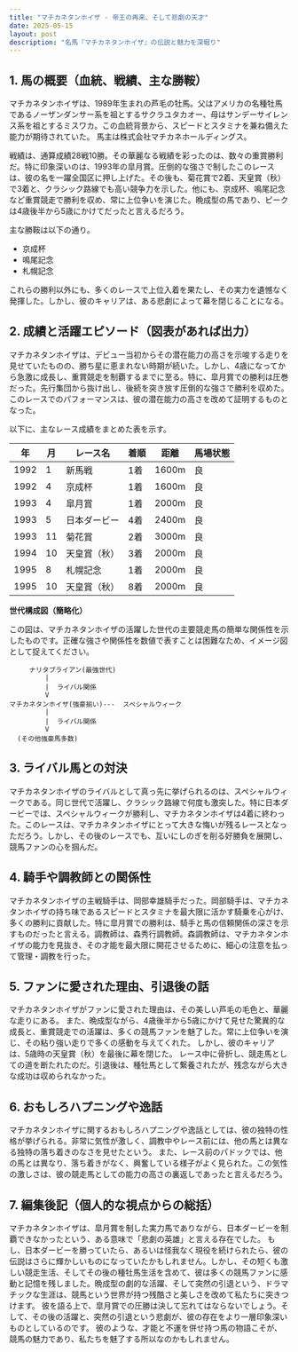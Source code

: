 ```yaml
---
title: "マチカネタンホイザ - 帝王の再来、そして悲劇の天才"
date: 2025-05-15
layout: post
description: "名馬『マチカネタンホイザ』の伝説と魅力を深堀り"
---
```


## 1. 馬の概要（血統、戦績、主な勝鞍）

マチカネタンホイザは、1989年生まれの芦毛の牡馬。父はアメリカの名種牡馬であるノーザンダンサー系を祖とするサクラユタカオー、母はサンデーサイレンス系を祖とするミスワカ。この血統背景から、スピードとスタミナを兼ね備えた能力が期待されていた。  馬主は株式会社マチカネホールディングス。

戦績は、通算成績28戦10勝。その華麗なる戦績を彩ったのは、数々の重賞勝利だ。特に印象深いのは、1993年の皐月賞。圧倒的な強さで制したこのレースは、彼の名を一躍全国区に押し上げた。その後も、菊花賞で2着、天皇賞（秋）で3着と、クラシック路線でも高い競争力を示した。他にも、京成杯、鳴尾記念など重賞競走で勝利を収め、常に上位争いを演じた。晩成型の馬であり、ピークは4歳後半から5歳にかけてだったと言えるだろう。

主な勝鞍は以下の通り。

* 京成杯
* 鳴尾記念
* 札幌記念

これらの勝利以外にも、多くのレースで上位入着を果たし、その実力を遺憾なく発揮した。しかし、彼のキャリアは、ある悲劇によって幕を閉じることになる。


## 2. 成績と活躍エピソード（図表があれば出力）

マチカネタンホイザは、デビュー当初からその潜在能力の高さを示唆する走りを見せていたものの、勝ち星に恵まれない時期が続いた。しかし、4歳になってから急激に成長し、重賞競走を制覇するまでに至る。特に、皐月賞での勝利は圧巻だった。先行集団から抜け出し、後続を突き放す圧倒的な強さで勝利を収めた。このレースでのパフォーマンスは、彼の潜在能力の高さを改めて証明するものとなった。

以下に、主なレース成績をまとめた表を示す。

| 年 | 月 | レース名 | 着順 | 距離 | 馬場状態 |
|---|---|---|---|---|---|
| 1992 | 1 | 新馬戦 | 1着 | 1600m | 良 |
| 1992 | 4 | 京成杯 | 1着 | 1600m | 良 |
| 1993 | 4 | 皐月賞 | 1着 | 2000m | 良 |
| 1993 | 5 | 日本ダービー | 4着 | 2400m | 良 |
| 1993 | 11 | 菊花賞 | 2着 | 3000m | 良 |
| 1994 | 10 | 天皇賞（秋） | 3着 | 2000m | 良 |
| 1995 | 8 | 札幌記念 | 1着 | 2000m | 良 |
| 1995 | 10 | 天皇賞（秋） | 8着 | 2000m | 良 |


**世代構成図（簡略化）**

この図は、マチカネタンホイザの活躍した世代の主要競走馬の簡単な関係性を示したものです。正確な強さや関係性を数値で表すことは困難なため、イメージ図として捉えてください。

```
     ナリタブライアン(最強世代)
         |
         |  ライバル関係
         V
マチカネタンホイザ(強豪揃い)---  スペシャルウィーク
         |
         |  ライバル関係
         V
  (その他強豪馬多数)
```


## 3. ライバル馬との対決

マチカネタンホイザのライバルとして真っ先に挙げられるのは、スペシャルウィークである。同じ世代で活躍し、クラシック路線で何度も激突した。特に日本ダービーでは、スペシャルウィークが勝利し、マチカネタンホイザは4着に終わった。このレースは、マチカネタンホイザにとって大きな悔いが残るレースとなっただろう。しかし、その後のレースでも、互いにしのぎを削る好勝負を展開し、競馬ファンの心を掴んだ。


## 4. 騎手や調教師との関係性

マチカネタンホイザの主戦騎手は、岡部幸雄騎手だった。岡部騎手は、マチカネタンホイザの持ち味であるスピードとスタミナを最大限に活かす騎乗を心がけ、多くの勝利に貢献した。特に皐月賞での勝利は、騎手と馬の信頼関係の深さを示すものだったと言える。調教師は、森秀行調教師。森調教師は、マチカネタンホイザの能力を見抜き、その才能を最大限に開花させるために、細心の注意を払って管理・調教を行った。


## 5. ファンに愛された理由、引退後の話

マチカネタンホイザがファンに愛された理由は、その美しい芦毛の毛色と、華麗な走りにある。  また、晩成型ながら、4歳後半から5歳にかけて見せた驚異的な成長と、重賞競走での活躍は、多くの競馬ファンを魅了した。常に上位争いを演じ、その粘り強い走りで多くの感動を与えてくれた。  しかし、彼のキャリアは、5歳時の天皇賞（秋）を最後に幕を閉じた。  レース中に骨折し、競走馬としての道を断たれたのだ。引退後は、種牡馬として繋養されたが、残念ながら大きな成功は収められなかった。


## 6. おもしろハプニングや逸話

マチカネタンホイザに関するおもしろハプニングや逸話としては、彼の独特の性格が挙げられる。非常に気性が激しく、調教中やレース前には、他の馬とは異なる独特の落ち着きのなさを見せたという。  また、レース前のパドックでは、他の馬とは異なり、落ち着きがなく、興奮している様子がよく見られた。この気性の激しさは、彼の競走馬としての能力の高さの裏返しであったと言えるだろう。


## 7. 編集後記（個人的な視点からの総括）

マチカネタンホイザは、皐月賞を制した実力馬でありながら、日本ダービーを制覇できなかったという、ある意味で「悲劇の英雄」と言える存在でした。  もし、日本ダービーを勝っていたら、あるいは怪我なく現役を続けられたら、彼の伝説はさらに輝かしいものになっていたかもしれません。しかし、その短くも激しい競走生活、そしてその後の種牡馬生活を含めて、彼は多くの競馬ファンに感動と記憶を残しました。晩成型の劇的な活躍、そして突然の引退という、ドラマチックな生涯は、競馬という世界が持つ残酷さと美しさを改めて私たちに突きつけます。  彼を語る上で、皐月賞での圧勝は決して忘れてはならないでしょう。そして、その後の活躍と、突然の引退という悲劇が、彼の存在をより一層印象深いものとしているのです。  彼のような、才能と不運を併せ持つ馬の物語こそが、競馬の魅力であり、私たちを魅了する所以なのかもしれません。
